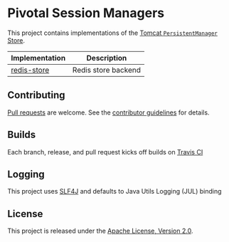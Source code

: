 # Pivotal Session Managers
This project contains implementations of the [Tomcat `PersistentManager` Store][m].

| Implementation | Description |
| --- | --- |
| [redis-store](redis-store) | Redis store backend |

## Contributing
[Pull requests][p] are welcome. See the [contributor guidelines][c] for details.

## Builds
Each branch, release, and pull request kicks off builds on [Travis CI](https://travis-ci.org/pivotalsoftware/session-managers)

## Logging
This project uses [SLF4J][s] and defaults to Java Utils Logging (JUL) binding

## License
This project is released under the [Apache License, Version 2.0][a].

[a]: https://www.apache.org/licenses/LICENSE-2.0
[c]: CONTRIBUTING.md
[m]: http://tomcat.apache.org/tomcat-8.5-doc/config/manager.html
[p]: https://help.github.com/categories/collaborating-with-issues-and-pull-requests/
[s]: https://www.slf4j.org/manual.html

